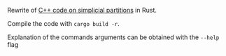  Rewrite of [C++ code on simplicial partitions](https://github.com/alex-louvet/partitions) in Rust.

Compile the code with `cargo build -r`.

Explanation of the commands arguments can be obtained with the `--help` flag

